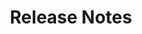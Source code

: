 ---
title: Release Notes
description: >
    Information about the product's lifecycle
weight: 40
---